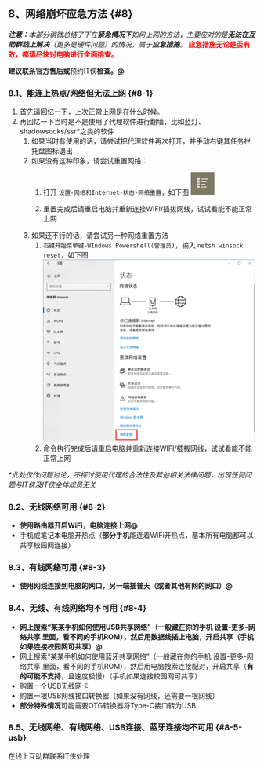 ## 8、网络崩坏应急方法 {#8}

**_注意：_**_本部分稍微总结了下在_**_紧急情况下_**_如何上网的方法，主要应对的是_**_无法在互助群线上解决_**_（更多是硬件问题）的情况，属于_**_应急措施_**_。_ <b><font color=red>应急措施无论是否有效，都请尽快对电脑进行全面排查。</font></b>

**建议联系官方售后或**预约IT侠**检查。@**

### 8.1、能连上热点/网络但无法上网 {#8-1}

1.  首先请回忆一下，上次正常上网是在什么时候。
2.  再回忆一下当时是不是使用了代理软件进行翻墙，比如蓝灯、shadowsocks/ssr*之类的软件
    1.  如果当时有使用的话，请尝试把代理软件再次打开，并手动右键其任务栏托盘图标退出
    2.  如果没有这种印象，请尝试重置网络：
        1.  打开 `` 设置-网络和Internet-状态-网络重置 ``，如下图
            ![重置网络操作位置](../media/image2.png)

        1.  重置完成后请重启电脑并重新连接WIFI/插拔网线，试试看能不能正常上网
    2.  如果还不行的话，请尝试另一种网络重置方法
        1.  `` 右键开始菜单键-WIndows Powershell(管理员) ``，输入 `` netsh winsock reset ``，如下图
        ![](../media/image3.png)
        2.  命令执行完成后请重启电脑并重新连接WIFI/插拔网线，试试看能不能正常上网

_*此处仅作问题讨论，不探讨使用代理的合法性及其他相关法律问题，出现任何问题与IT侠及IT侠全体成员无关_

### 8.2、无线网络可用 {#8-2}

*   **使用路由器开启WiFi，电脑连接上网@**
*   手机或笔记本电脑开热点（**部分手机**能连着WiFi开热点，基本所有电脑都可以共享校园网连接）

### 8.3、有线网络可用 {#8-3}

*   **使用网线连接到电脑的网口，另一端插普天（或者其他有网的网口）@**

### 8.4、无线、有线网络均不可用 {#8-4}

*   **网上搜索“某某手机如何使用USB共享网络”（一般藏在你的手机 设置-更多-网络共享 里面，看不同的手机ROM），然后用数据线插上电脑，开启共享（手机如果连接校园网可共享）@**
*   网上搜索“某某手机如何使用蓝牙共享网络”（一般藏在你的手机 设置-更多-网络共享 里面，看不同的手机ROM），然后用电脑搜索连接配对，开启共享（**有的可能不支持**，且速度极慢）（手机如果连接校园网可共享）
*   购置一个USB无线网卡
*   购置一根USB网线接口转换器（如果没有网线，还需要一根网线）
*   **部分特殊情况**可能需要OTG转换器将Type-C接口转为USB

### 8.5、无线网络、有线网络、USB连接、蓝牙连接均不可用 {#8-5-usb}

在线上互助群联系IT侠处理
